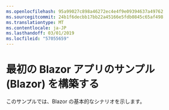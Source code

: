 ```yaml
---
ms.openlocfilehash: 95a99027c898a46272ec4e4f9e09394637a49762
ms.sourcegitcommit: 24b1f6decbb17bb22a45166e5fdb0845c65af498
ms.translationtype: MT
ms.contentlocale: ja-JP
ms.lasthandoff: 03/01/2019
ms.locfileid: "57055659"
---
```

# <a name="build-your-first-blazor-app-sample-blazor"></a>最初の Blazor アプリのサンプル (Blazor) を構築する

このサンプルでは、Blazor の基本的なシナリオを示します。
